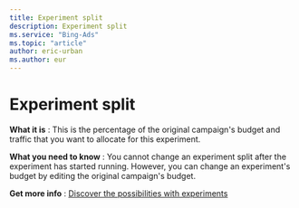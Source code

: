 ```yaml
---
title: Experiment split
description: Experiment split
ms.service: "Bing-Ads"
ms.topic: "article"
author: eric-urban
ms.author: eur
---
```


# Experiment split

**What it is** : This is the percentage of the original campaign's budget and traffic that you want to allocate for this experiment.

**What you need to know** : You cannot change an experiment split after the experiment has started running. However, you can change an experiment's budget by editing the original campaign's budget.

**Get more info** : [Discover the possibilities with experiments](../hlp_BA_CONC_Experiments_About.md)


